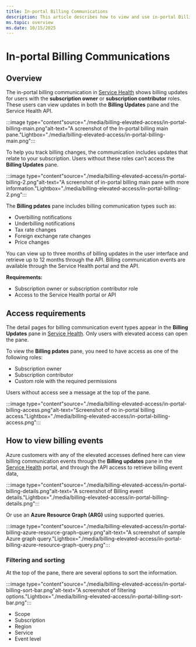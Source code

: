 ```yaml
---
title: In-portal Billing Communications
description: This article describes how to view and use in-portal Billing communications
ms.topic: overview
ms.date: 10/15/2025
---
```


# In-portal Billing Communications

## Overview

The in-portal billing communication in [Service Health](service-health-overview.md) shows billing updates for users with the **subscription owner** or **subscription contributor** roles. These users can view updates in both the **Billing Updates** pane and the Service Health API.

:::image type="content"source="./media/billing-elevated-access/in-portal-billing-main.png"alt-text="A screenshot of the In-portal billing main pane."Lightbox="./media/billing-elevated-access/in-portal-billing-main.png":::


To help you track billing changes, the communication includes updates that relate to your subscription. Users without these roles can’t access the **Billing Updates** pane.

:::image type="content"source="./media/billing-elevated-access/in-portal-billing-2.png"alt-text="A screenshot of in-portal billing main pane with more information."Lightbox="./media/billing-elevated-access/in-portal-billing-2.png":::


The **Billing pdates** pane includes billing communication types such as:

- Overbilling notifications
- Underbilling notifications
- Tax rate changes
- Foreign exchange rate changes
- Price changes

You can view up to three months of billing updates in the user interface and retrieve up to 12 months through the API. Billing communication events are available through the Service Health portal and the API.

**Requirements:**

- Subscription owner or subscription contributor role
- Access to the Service Health portal or API


## Access requirements

The detail pages for billing communication event types appear in the **Billing Updates** pane in [Service Health](service-health-overview.md). Only users with elevated access can open the pane.

To view the **Billing pdates** pane, you need to have access as one of the following roles:

- Subscription owner
- Subscription contributor
- Custom role with the required permissions

Users without access see a message at the top of the pane.

:::image type="content"source="./media/billing-elevated-access/in-portal-billing-access.png"alt-text="Screenshot of no in-portal billing access."Lightbox="./media/billing-elevated-access/in-portal-billing-access.png":::

## How to view billing events

Azure customers with any of the elevated accesses defined here can view billing communication events through the **Billing updates** pane  in the [Service Health](service-health-overview.md) portal, and through the API access to retrieve billing event data,
  
:::image type="content"source="./media/billing-elevated-access/in-portal-billing-details.png"alt-text="A screenshot of Billing event details."Lightbox="./media/billing-elevated-access/in-portal-billing-details.png":::

Or use an **Azure Resource Graph (ARG)** using supported queries.
  
:::image type="content"source="./media/billing-elevated-access/in-portal-billing-azure-resource-graph-query.png"alt-text="A screenshot of sample Azure graph query."Lightbox="./media/billing-elevated-access/in-portal-billing-azure-resource-graph-query.png":::

### Filtering and sorting
At the top of the pane, there are several options to sort the information.

:::image type="content"source="./media/billing-elevated-access/in-portal-billing-sort-bar.png"alt-text="A screenshot of filtering options."Lightbox="./media/billing-elevated-access/in-portal-billing-sort-bar.png":::

- Scope
- Subscription
- Region
- Service
- Event level
